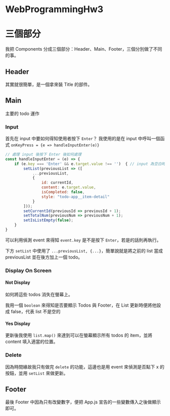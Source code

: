 # WebProgrammingHw3
# 三個部分
我把 Components 分成三個部分：Header、Main、Footer，三個分別做了不同的事。
## Header
其實就很簡單，是一個拿來裝 Title 的部件。

## Main
主要的 todo 運作
### Input
首先在 input 中要如何得知使用者按下 `Enter`？
我使用的是在 input 中呼叫一個函式 `onKeyPress = {e => handleInputEnter(e)}`
```jsx
// 處理 input 後按下 Enter 後如何處理
const handleInputEnter = (e) => {
    if (e.key === 'Enter' && e.target.value !== '')  { // input 為空白時不輸入
        setList(previousList => ([
            ...previousList,
            {
                id: currentId,
                content: e.target.value,
                isCompleted: false,
                style: "todo-app__item-detail"
            }
        ]));
        setCurrentId(previousId => previousId + 1);
        setTotalNum(previousNum => previousNum + 1);
        setIsListEmpty(false);
    }
}
```
可以利用偵測 event 來得知 `event.key` 是不是按下 `Enter`，若是的話則再執行。

下方 `setList` 中使用了 `...previousList, {...}`，簡單說就是將之前的 list 當成 previousList 並在後方加上一個 todo。

### Display On Screen
#### Not Display
如何將這些 todos 消失在螢幕上。

我用一個 `boolean` 來得知是否要顯示 Todos 與 Footer，在 List 更新時便將他設成 false，代表 list 不是空的

#### Yes Display
更新後我使用 `list.map()` 來達到可以在螢幕顯示所有 todos 的 item，並將 content 填入適當的位置。

### Delete
因為時間緣故我只有做完 `delete` 的功能，這邊也是用 event 來偵測是否點下 x 的按鈕，並用 `setList` 來做更新。

## Footer 
最後 Footer 中因為只有改變數字，便把 App.js 宣告的一些變數傳入之後做顯示即可。
